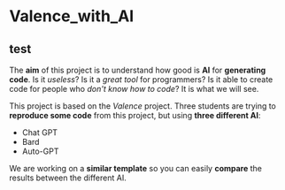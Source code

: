 # Valence_with_AI
## test
The **aim** of this project is to understand how good is **AI** for **generating code**. Is it *useless*? Is it a *great tool* for programmers? Is it able to create code for people who *don't know how to code*? It is what we will see.

This project is based on the *Valence* project. Three students are trying to **reproduce some code** from this project, but using **three different AI**:
- Chat GPT
- Bard
- Auto-GPT






We are working on a **similar template** so you can easily **compare** the results between the different AI.
